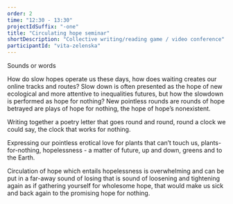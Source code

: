 ```yaml
---
order: 2
time: "12:30 - 13:30"
projectIdSuffix: "-one"
title: "Circulating hope seminar"
shortDescription: "Collective writing/reading game / video conference"
participantId: "vita-zelenska"
---
```


Sounds or words  


How do slow hopes operate us these days, how does waiting creates our online tracks and routes? Slow down is often presented as the hope of new ecological and more attentive to inequalities futures, but how the slowdown is performed as hope for nothing? New pointless rounds are rounds of hope betrayed are plays of hope for nothing, the hope of hope’s nonexistent.  


Writing together a poetry letter that goes round and round, round a clock we could say, the clock that works for nothing.  


Expressing our pointless erotical love for plants that can’t touch us, plants-for-nothing, hopelessness - a matter of future, up and down, greens and to the Earth.  


Circulation of hope which entails hopelessness is overwhelming and can be put in a far-away sound of losing that is sound of loosening and tightening again as if gathering yourself for wholesome hope, that would make us sick and back again to the promising hope for nothing.
